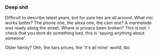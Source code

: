 ### Deep shit

Difficult to describe latest years, but for sure lies are all around.
What mic works better? The phone one, the alexa one, the cam one? A marmelade was ready along the street. Where is privacy been broken? This is not: I check that you dont do something bad, this is 'spying anything about someone'.

Older family? Ohh, the liars prices, the 'it's all mine' world, tbc
